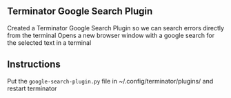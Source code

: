 ## Terminator Google Search Plugin
Created a Terminator Google Search Plugin so we can search errors directly from the terminal
Opens a new browser window with a google search for the selected text in a terminal

## Instructions
Put the `google-search-plugin.py` file in ~/.config/terminator/plugins/ and restart terminator

